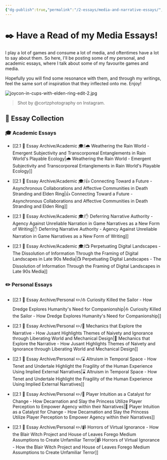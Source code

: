 ```yaml
---
{"dg-publish":true,"permalink":"/2-essays/media-and-narrative-essays/","created":"2025-07-03T12:16:12.792+02:00","updated":"2025-07-03T13:44:37.393+02:00"}
---
```


# ✒️ Have a Read of my Media Essays!

I play a lot of games and consume a lot of media, and oftentimes have a lot to say about them. So here, I'll be posting some of my personal, and academic essays, where I talk about some of my favourite games and media.

Hopefully you will find some resonance with them, and through my writings, feel the same sort of inspiration that they inflected onto me. Enjoy!

![joycon-in-cups-with-elden-ring-edit-2.jpg](/img/user/99%20%F0%9F%93%A6%20The%20Back%20Store/Images/joycon-in-cups-with-elden-ring-edit-2.jpg) 

> Shot by @cortzphotography on Instagram.

## 📝 Essay Collection

### 🎓 Academic Essays 

- [[2.1 📜 Essay Archive/Academic 🎓/🌧️ Weathering the Rain World - Emergent Subjectivity and Transcorporeal Entanglements in Rain World's Playable Ecology\|🌧️ Weathering the Rain World - Emergent Subjectivity and Transcorporeal Entanglements in Rain World's Playable Ecology]]

- [[2.1 📜 Essay Archive/Academic 🎓/👍 Connecting Toward a Future - Asynchronous Collaborations and Affective Communities in Death Stranding and Elden Ring\|👍 Connecting Toward a Future - Asynchronous Collaborations and Affective Communities in Death Stranding and Elden Ring]] 

- [[2.1 📜 Essay Archive/Academic 🎓/✋ Deferring Narrative Authority - Agency Against Unreliable Narration in Game Narratives as a New Form of Writing\|✋ Deferring Narrative Authority - Agency Against Unreliable Narration in Game Narratives as a New Form of Writing]]

- [[2.1 📜 Essay Archive/Academic 🎓/📺 Perpetuating Digital Landscapes - The Dissolution of Information Through the Framing of Digital Landscapes in Late 90s Media\|📺 Perpetuating Digital Landscapes - The Dissolution of Information Through the Framing of Digital Landscapes in Late 90s Media]]

### ✏️ Personal Essays

- [[2.1 📜 Essay Archive/Personal ✏️/⛵ Curiosity Killed the Sailor - How Dredge Explores Humanity's Need for Companionship\|⛵ Curiosity Killed the Sailor - How Dredge Explores Humanity's Need for Companionship]] 

- [[2.1 📜 Essay Archive/Personal ✏️/🧗 Mechanics that Explore the Narrative - How Jusant Highlights Themes of Naivety and Ignorance through Liberating World and Mechanical Design\|🧗 Mechanics that Explore the Narrative - How Jusant Highlights Themes of Naivety and Ignorance through Liberating World and Mechanical Design]]

- [[2.1 📜 Essay Archive/Personal ✏️/⌛ Altruism in Temporal Space - How Tenet and Undertale Highlight the Fragility of the Human Experience Using Implied External Narratives\|⌛ Altruism in Temporal Space - How Tenet and Undertale Highlight the Fragility of the Human Experience Using Implied External Narratives]]

- [[2.1 📜 Essay Archive/Personal ✏️/🌹 Player Intuition as a Catalyst for Change - How Decarnation and Slay the Princess Utilize Player Perception to Empower Agency within their Narratives\|🌹 Player Intuition as a Catalyst for Change - How Decarnation and Slay the Princess Utilize Player Perception to Empower Agency within their Narratives]]

- [[2.1 📜 Essay Archive/Personal ✏️/📹 Horrors of Virtual Ignorance - How the Blair Witch Project and House of Leaves Forego Medium Assumptions to Create Unfamiliar Terror\|📹 Horrors of Virtual Ignorance - How the Blair Witch Project and House of Leaves Forego Medium Assumptions to Create Unfamiliar Terror]]
